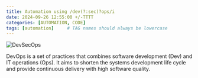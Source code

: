 ```yaml
---
title: Automation using /dev(?:sec)?ops/i
date: 2024-09-26 12:55:00 +/-TTTT
categories: [AUTOMATION, CODE]
tags: [automation]     # TAG names should always be lowercase
---
```


![DevSecOps](https://drive.google.com/thumbnail?id=1Szcvi3USNs9wp1OqPLJltRypX1HFYt6D&sz=w500) 


DevOps is a set of practices that combines software development (Dev) and IT operations (Ops). It aims to shorten the systems development life cycle and provide continuous delivery with high software quality.  

